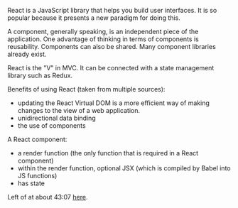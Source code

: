 React is a JavaScript library that helps you build user interfaces. It is so popular because it presents a new paradigm for doing this.

A component, generally speaking, is an independent piece of the application. One advantage of thinking in terms of components is reusability. Components can also be shared. Many component libraries already exist.

React is the "V" in MVC. It can be connected with a state management library such as Redux.

Benefits of using React (taken from multiple sources):

* updating the React Virtual DOM is a more efficient way of making changes to the view of a web application.
* unidirectional data binding
* the use of components

A React component:

* a render function (the only function that is required in a React component)
* within the render function, optional JSX (which is compiled by Babel into JS functions)
* has state

Left of at about 43:07 [here](https://www.youtube.com/watch?v=kzcyGNsj858).
